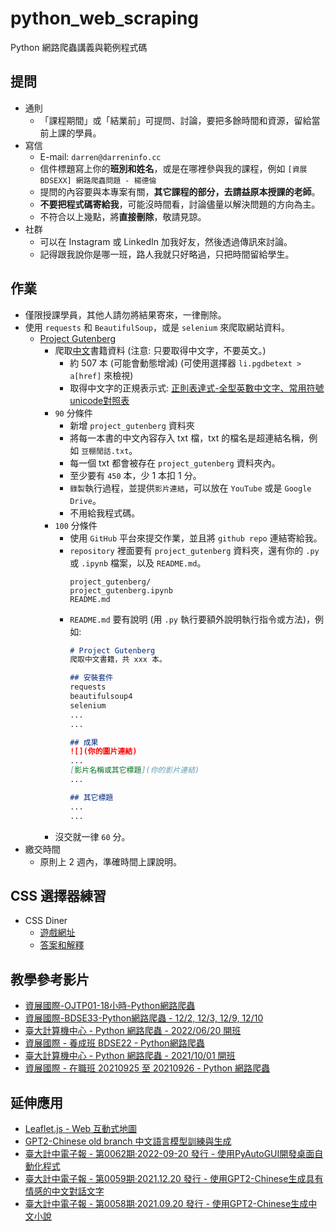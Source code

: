 # python_web_scraping
Python 網路爬蟲講義與範例程式碼

## 提問
- 通則
  - 「課程期間」或「結業前」可提問、討論，要把多餘時間和資源，留給當前上課的學員。
- 寫信
	- E-mail: `darren@darreninfo.cc`
	- 信件標題寫上你的**班別和姓名**，或是在哪裡參與我的課程，例如 `[資展 BDSEXX] 網路爬蟲問題 - 楊德倫`
	- 提問的內容要與本專案有關，**其它課程的部分，去請益原本授課的老師**。
	- **不要把程式碼寄給我**，可能沒時間看，討論儘量以解決問題的方向為主。
	- 不符合以上幾點，將**直接刪除**，敬請見諒。
- 社群
  - 可以在 Instagram 或 LinkedIn 加我好友，然後透過傳訊來討論。
  - 記得跟我說你是哪一班，路人我就只好略過，只把時間留給學生。


## 作業
- 僅限授課學員，其他人請勿將結果寄來，一律刪除。
- 使用 `requests` 和 `BeautifulSoup`，或是 `selenium` 來爬取網站資料。
  - [Project Gutenberg](https://www.gutenberg.org/)
    - 爬取[中文](https://www.gutenberg.org/browse/languages/zh)書籍資料 (注意: 只要取得中文字，不要英文。)
      - 約 507 本 (可能會動態增減) (可使用選擇器 `li.pgdbetext > a[href]` 來檢視)
      - 取得中文字的正規表示式: [正則表達式-全型英數中文字、常用符號unicode對照表](https://blog.typeart.cc/正則表達式-全型英數中文字、常用符號unicode對照表/)
    - `90` 分條件
      - 新增 `project_gutenberg` 資料夾
      - 將每一本書的中文內容存入 txt 檔，txt 的檔名是超連結名稱，例如 `豆棚閒話.txt`。
      - 每一個 txt 都會被存在 `project_gutenberg` 資料夾內。
      - 至少要有 `450` 本，少 1 本扣 1 分。
      - `錄製`執行過程，並提供`影片連結`，可以放在 `YouTube` 或是 `Google Drive`。
      - 不用給我程式碼。
    - `100` 分條件
      - 使用 `GitHub` 平台來提交作業，並且將 `github repo` 連結寄給我。
      - `repository` 裡面要有 `project_gutenberg` 資料夾，還有你的 `.py` 或 `.ipynb` 檔案，以及 `README.md`。
        ```
        project_gutenberg/
        project_gutenberg.ipynb
        README.md
        ```
      - `README.md` 要有說明 (用 `.py` 執行要額外說明執行指令或方法)，例如:
        ```markdown
        # Project Gutenberg
        爬取中文書籍，共 xxx 本。

        ## 安裝套件
        requests
        beautifulsoup4
        selenium
        ...
        ...

        ## 成果
        ![](你的圖片連結)
        ...
        [影片名稱或其它標題](你的影片連結)
        ...

        ## 其它標題
        ...
        ...
        ```
    - 沒交就一律 `60` 分。
- 繳交時間
  - 原則上 2 週內，準確時間上課說明。


## CSS 選擇器練習
- CSS Diner 
  - [遊戲網址](https://flukeout.github.io/)
  - [答案和解釋](https://andersjensen.org/solutions-to-css-diner/)


## 教學參考影片
- [資展國際-OJTP01-18小時-Python網路爬蟲](https://www.youtube.com/playlist?list=PLV4FeK54eNbzgcKtC5s3u7Tv2dZ0BnVsW "資展國際-OJTP01-18小時-Python網路爬蟲")
- [資展國際-BDSE33-Python網路爬蟲 - 12/2, 12/3, 12/9, 12/10](https://www.youtube.com/playlist?list=PLV4FeK54eNbxprT9Sn6FWlcb63u8t0HKt "資展國際-BDSE33-Python網路爬蟲")
- [臺大計算機中心 - Python 網路爬蟲 - 2022/06/20 開班](https://www.youtube.com/playlist?list=PLV4FeK54eNbyZ_rvAAkCICYufOtuQZtTI)
- [資展國際 - 養成班 BDSE22 - Python網路爬蟲](https://www.youtube.com/playlist?list=PLV4FeK54eNbwOKHOH4aWR95fo0cU4wH3O "Python網路爬蟲")
- [臺大計算機中心 - Python 網路爬蟲 - 2021/10/01 開班](https://www.youtube.com/playlist?list=PLV4FeK54eNby0rK-Xpex6baRXE3DG-leg "Python網路爬蟲")
- [資展國際 - 在職班 20210925 至 20210926 - Python 網路爬蟲](https://www.youtube.com/playlist?list=PLV4FeK54eNbwqSdrLfXitmfb4HhB51yOM "Python網路爬蟲")


## 延伸應用
- [Leaflet.js - Web 互動式地圖](https://www.youtube.com/playlist?list=PLV4FeK54eNbwNaCoJomI1jhvgm-A-vOsz)
- [GPT2-Chinese old branch 中文語言模型訓練與生成](https://youtu.be/c3fHRQonqlM)
- [臺大計中電子報 - 第0062期‧2022-09-20 發行 - 使用PyAutoGUI開發桌面自動化程式](https://www.cc.ntu.edu.tw/chinese/epaper/home/20220920_006203.html "臺大計中電子報 - 第0062期‧2022-09-20 發行 - 使用PyAutoGUI開發桌面自動化程式")
- [臺大計中電子報 - 第0059期‧2021.12.20 發行 - 使用GPT2-Chinese生成具有情感的中文對話文字](https://www.cc.ntu.edu.tw/chinese/epaper/0059/20211220_5908.html "臺大計中電子報 - 第0059期‧2021.12.20 發行 - 使用GPT2-Chinese生成具有情感的中文對話文字")
- [臺大計中電子報 - 第0058期‧2021.09.20 發行 - 使用GPT2-Chinese生成中文小說](https://www.cc.ntu.edu.tw/chinese/epaper/0058/20210920_5808.html "臺大計中電子報 - 第0058期‧2021.09.20 發行 - 使用GPT2-Chinese生成中文小說")